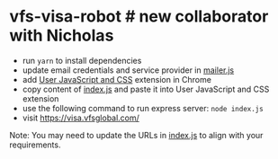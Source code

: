 # vfs-visa-robot # new collaborator with Nicholas

- run `yarn` to install dependencies
- update email credentials and service provider in [mailer.js](./mailer.js)
- add [User JavaScript and CSS](https://chrome.google.com/webstore/detail/user-javascript-and-css/nbhcbdghjpllgmfilhnhkllmkecfmpld) extension in Chrome
- copy content of [index.js](./web-scripts/index.js) and paste it into User JavaScript and CSS extension
- use the following command to run express server: `node index.js`
- visit https://visa.vfsglobal.com/
 
Note: You may need to update the URLs in [index.js](./web-scripts/index.js) to align with your requirements.
